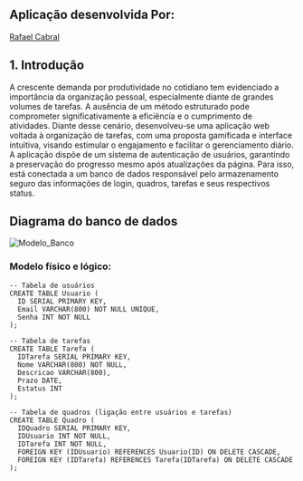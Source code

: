 ## Aplicação desenvolvida Por: 
<a href="https://www.linkedin.com/in/-rafael-cabral/">Rafael Cabral</a> <br>

## <a name="c1"></a>1. Introdução 

A crescente demanda por produtividade no cotidiano tem evidenciado a importância da organização pessoal, especialmente diante de grandes volumes de tarefas. A ausência de um método estruturado pode comprometer significativamente a eficiência e o cumprimento de atividades. Diante desse cenário, desenvolveu-se uma aplicação web voltada à organização de tarefas, com uma proposta gamificada e interface intuitiva, visando estimular o engajamento e facilitar o gerenciamento diário. A aplicação dispõe de um sistema de autenticação de usuários, garantindo a preservação do progresso mesmo após atualizações da página. Para isso, está conectada a um banco de dados responsável pelo armazenamento seguro das informações de login, quadros, tarefas e seus respectivos status.

## Diagrama do banco de dados

![Modelo_Banco](https://github.com/user-attachments/assets/220685af-c886-4429-b702-f1e7eca046a7)

### Modelo físico e lógico:
``` PostgreSQL
-- Tabela de usuários
CREATE TABLE Usuario (
  ID SERIAL PRIMARY KEY,
  Email VARCHAR(800) NOT NULL UNIQUE,
  Senha INT NOT NULL
);

-- Tabela de tarefas
CREATE TABLE Tarefa (
  IDTarefa SERIAL PRIMARY KEY,
  Nome VARCHAR(800) NOT NULL,
  Descricao VARCHAR(800),
  Prazo DATE,
  Estatus INT
);

-- Tabela de quadros (ligação entre usuários e tarefas)
CREATE TABLE Quadro (
  IDQuadro SERIAL PRIMARY KEY,
  IDUsuario INT NOT NULL,
  IDTarefa INT NOT NULL,
  FOREIGN KEY (IDUsuario) REFERENCES Usuario(ID) ON DELETE CASCADE,
  FOREIGN KEY (IDTarefa) REFERENCES Tarefa(IDTarefa) ON DELETE CASCADE
);
```
